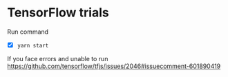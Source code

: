 # TensorFlow trials

Run command
- [x] `yarn start`

If you face errors and unable to run
https://github.com/tensorflow/tfjs/issues/2046#issuecomment-601890419
